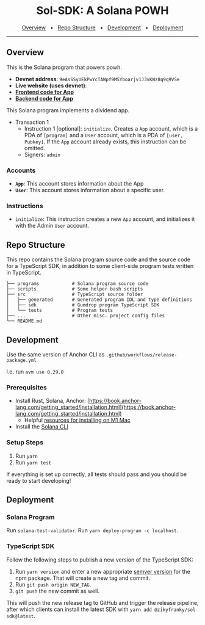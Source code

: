 <div align="center">
  <h1>Sol-SDK: A Solana POWH</h1>
  <a href="#overview">Overview</a>
  <span>&nbsp;&nbsp;•&nbsp;&nbsp;</span>
  <a href="#repo-structure">Repo Structure</a>
  <span>&nbsp;&nbsp;•&nbsp;&nbsp;</span>
  <a href="#development">Development</a>
  <span>&nbsp;&nbsp;•&nbsp;&nbsp;</span>
  <a href="#deployment">Deployment</a>
  <br />
  <hr />
</div>

## Overview

This is the Solana program that powers powh.

- **Devnet address**: `9eAsSSyUEkPwYcTAWpf9MSYboarjv1J3vKWz8q9q9VSe`
- **Live website (uses devnet)**:
- **[Frontend code for App](https://github.com/zikyfranky)**
- **[Backend code for App](https://github.com/zikyfranky)**

This Solana program implements a dividend app.

- Transaction 1
  - Instruction 1 [optional]: `initialize`. Creates a `App` account, which is a PDA of `[program]` and a `User` account, which is a PDA of `[user, Pubkey]`. If the `App` account already exists, this instruction can be omitted.
  - Signers: `admin`

### Accounts

- **`App`**: This account stores information about the App
- **`User`**: This account stores information about a specific user.

### Instructions

- `initialize`: This instruction creates a new `App` account, and initializes it with the Admin `User` account.

## Repo Structure

This repo contains the Solana program source code and the source code for a TypeScript SDK, in addition to some client-side program tests written in TypeScript.

```.
├── programs            # Solana program source code
├── scripts             # Some helper bash scripts
├── src                 # TypeScript source folder
│   ├── generated       # Generated program IDL and type definitions
│   ├── sdk             # Gumdrop program TypeScript SDK
│   └── tests           # Program tests
├── ...                 # Other misc. project config files
└── README.md
```

## Development

Use the same version of Anchor CLI as `.github/workflows/release-package.yml`

I.e. run `avm use 0.29.0`

### Prerequisites

- Install Rust, Solana, Anchor: [https://book.anchor-lang.com/getting_started/installation.html](https://book.anchor-lang.com/getting_started/installation.html)
  - Helpful [resources for installing on M1 Mac](https://twitter.com/friedbrioche/status/1494075962874499075)
- Install the [Solana CLI](https://docs.solana.com/cli/install-solana-cli-tools#use-solanas-install-tool)

### Setup Steps

1. Run `yarn`
2. Run `yarn test`

If everything is set up correctly, all tests should pass and you should be ready to start developing!

## Deployment

### Solana Program

Run `solana-test-validator`.
Run `yarn deploy-program -c localhost`.

### TypeScript SDK

Follow the following steps to publish a new version of the TypeScript SDK:

1. Run `yarn version` and enter a new appropriate [semver version](https://docs.npmjs.com/about-semantic-versioning) for the npm package. That will create a new tag and commit.
2. Run `git push origin NEW_TAG`.
3. `git push` the new commit as well.

This will push the new release tag to GitHub and trigger the release pipeline, after which clients can install the latest SDK with `yarn add @zikyfranky/sol-sdk@latest`.
